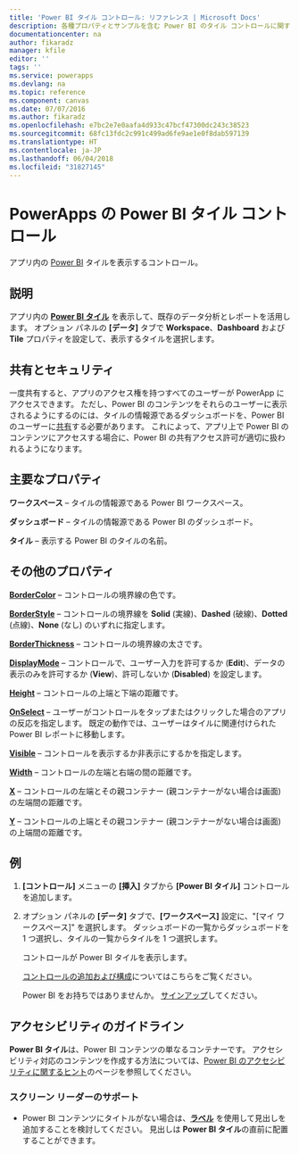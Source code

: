 ```yaml
---
title: 'Power BI タイル コントロール: リファレンス | Microsoft Docs'
description: 各種プロパティとサンプルを含む Power BI のタイル コントロールに関する情報です
documentationcenter: na
author: fikaradz
manager: kfile
editor: ''
tags: ''
ms.service: powerapps
ms.devlang: na
ms.topic: reference
ms.component: canvas
ms.date: 07/07/2016
ms.author: fikaradz
ms.openlocfilehash: e7bc2e7e0aafa4d933c47bcf47300dc243c38523
ms.sourcegitcommit: 68fc13fdc2c991c499ad6fe9ae1e0f8dab597139
ms.translationtype: HT
ms.contentlocale: ja-JP
ms.lasthandoff: 06/04/2018
ms.locfileid: "31827145"
---
```

# <a name="power-bi-tile-control-in-powerapps"></a>PowerApps の Power BI タイル コントロール
アプリ内の [Power BI](https://powerbi.microsoft.com) タイルを表示するコントロール。

## <a name="description"></a>説明
アプリ内の **[Power BI タイル](https://docs.microsoft.com/power-bi/service-dashboard-tiles)** を表示して、既存のデータ分析とレポートを活用します。  オプション パネルの **[データ]** タブで **Workspace**、**Dashboard** および **Tile** プロパティを設定して、表示するタイルを選択します。

## <a name="sharing-and-security"></a>共有とセキュリティ
一度共有すると、アプリのアクセス権を持つすべてのユーザーが PowerApp にアクセスできます。  ただし、Power BI のコンテンツをそれらのユーザーに表示されるようにするのには、タイルの情報源であるダッシュボードを、Power BI のユーザーに[共有](https://docs.microsoft.com/power-bi/service-how-to-collaborate-distribute-dashboards-reports)する必要があります。  これによって、アプリ上で Power BI のコンテンツにアクセスする場合に、Power BI の共有アクセス許可が適切に扱われるようになります。

## <a name="key-properties"></a>主要なプロパティ
**ワークスペース** – タイルの情報源である Power BI ワークスペース。

**ダッシュボード** – タイルの情報源である Power BI のダッシュボード。

**タイル** – 表示する Power BI のタイルの名前。

## <a name="additional-properties"></a>その他のプロパティ
**[BorderColor](properties-color-border.md)** – コントロールの境界線の色です。

**[BorderStyle](properties-color-border.md)** – コントロールの境界線を **Solid** (実線)、**Dashed** (破線)、**Dotted** (点線)、**None** (なし) のいずれに指定します。

**[BorderThickness](properties-color-border.md)** – コントロールの境界線の太さです。

**[DisplayMode](properties-core.md)** – コントロールで、ユーザー入力を許可するか (**Edit**)、データの表示のみを許可するか (**View**)、許可しないか (**Disabled**) を設定します。

**[Height](properties-size-location.md)** – コントロールの上端と下端の距離です。

**[OnSelect](properties-core.md)** – ユーザーがコントロールをタップまたはクリックした場合のアプリの反応を指定します。 既定の動作では、ユーザーはタイルに関連付けられた Power BI レポートに移動します。

**[Visible](properties-core.md)** – コントロールを表示するか非表示にするかを指定します。

**[Width](properties-size-location.md)** – コントロールの左端と右端の間の距離です。

**[X](properties-size-location.md)** – コントロールの左端とその親コンテナー (親コンテナーがない場合は画面) の左端間の距離です。

**[Y](properties-size-location.md)** – コントロールの上端とその親コンテナー (親コンテナーがない場合は画面) の上端間の距離です。

## <a name="example"></a>例
1. **[コントロール]** メニューの **[挿入]** タブから **[Power BI タイル]** コントロールを追加します。  
2. オプション パネルの **[データ]** タブで、**[ワークスペース]** 設定に、"[マイ ワークスペース]" を選択します。  ダッシュボードの一覧からダッシュボードを 1 つ選択し、タイルの一覧からタイルを 1 つ選択します。
   
    コントロールが Power BI タイルを表示します。
   
    [コントロールの追加および構成](../add-configure-controls.md)についてはこちらをご覧ください。
   
   Power BI をお持ちではありませんか。 [サインアップ](https://docs.microsoft.com/power-bi/service-self-service-signup-for-power-bi)してください。


## <a name="accessibility-guidelines"></a>アクセシビリティのガイドライン
**Power BI タイル**は、Power BI コンテンツの単なるコンテナーです。 アクセシビリティ対応のコンテンツを作成する方法については、[Power BI のアクセシビリティに関するヒント](https://docs.microsoft.com/power-bi/desktop-accessibility)のページを参照してください。

### <a name="screen-reader-support"></a>スクリーン リーダーのサポート
* Power BI コンテンツにタイトルがない場合は、**[ラベル](control-text-box.md)** を使用して見出しを追加することを検討してください。 見出しは **Power BI タイル**の直前に配置することができます。
